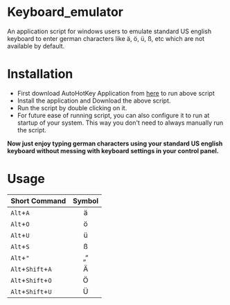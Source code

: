 # Keyboard_emulator
An application script for windows users to emulate standard US english keyboard to enter german characters like ä, ö, ü, ß, etc which are not available by default.

# Installation

* First download AutoHotKey Application from [here](https://www.autohotkey.com/download/ahk-install.exe) to run above script
* Install the application and Download the above script.
* Run the script by double clicking on it.
* For future ease of running script, you can also configure it to run at startup of your system. This way you don't need to always manually run the script. 

 __Now just enjoy typing german characters using your standard US english keyboard without messing with keyboard settings in your control panel.__

# Usage

| Short Command   | Symbol  |
|-----------------|:-------:|
|`Alt`+`A`        |ä        |
|`Alt`+`O`        |ö        |
|`Alt`+`U`        |ü        |
|`Alt`+`S`        |ß        |
|`Alt`+`"`        |„“       |
|`Alt`+`Shift`+`A`|Ä        |
|`Alt`+`Shift`+`O`|Ö        |
|`Alt`+`Shift`+`U`|Ü        |
